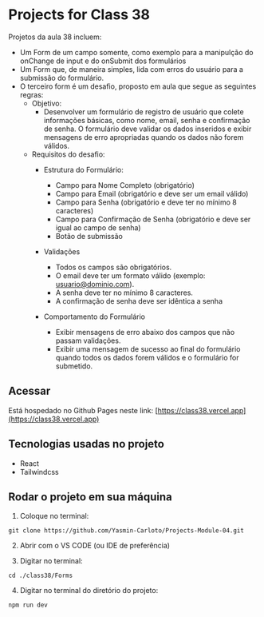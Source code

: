 # Projects for Class 38
Projetos da aula 38 incluem:
* Um Form de um campo somente, como exemplo para a manipulção do onChange de input e do onSubmit dos formulários
* Um Form que, de maneira simples, lida com erros do usuário para a submissão do formulário.
* O terceiro form é um desafio, proposto em aula que segue as seguintes regras: 
    * Objetivo: 
        * Desenvolver um formulário de registro de usuário que colete informações básicas, como nome, email, senha e confirmação de senha. O formulário deve validar os dados inseridos e exibir mensagens de erro apropriadas quando os dados não forem válidos.
    * Requisitos do desafio:
        * Estrutura do Formulário: 
            * Campo para Nome Completo (obrigatório)
            * Campo para Email (obrigatório e deve ser um email válido)
            * Campo para Senha (obrigatório e deve ter no mínimo 8 caracteres)
            * Campo para Confirmação de Senha (obrigatório e deve ser igual ao campo de senha)
            * Botão de submissão

        * Validações
            * Todos os campos são obrigatórios.
            * O email deve ter um formato válido (exemplo: usuario@dominio.com).
            * A senha deve ter no mínimo 8 caracteres.
            * A confirmação de senha deve ser idêntica a senha
        
        * Comportamento do Formulário
            * Exibir mensagens de erro abaixo dos campos que não passam validações.
            * Exibir uma mensagem de sucesso ao final do formulário quando todos os dados forem válidos e o formulário for submetido.
## Acessar
Está hospedado no Github Pages neste link: [https://class38.vercel.app](https://class38.vercel.app)

## Tecnologias usadas no projeto
* React
* Tailwindcss

## Rodar o projeto em sua máquina

1. Coloque no terminal:
```
git clone https://github.com/Yasmin-Carloto/Projects-Module-04.git
```

2. Abrir com o VS CODE (ou IDE de preferência)

3. Digitar no terminal: 
```
cd ./class38/Forms
```

4. Digitar no terminal do diretório do projeto: 
```
npm run dev
```